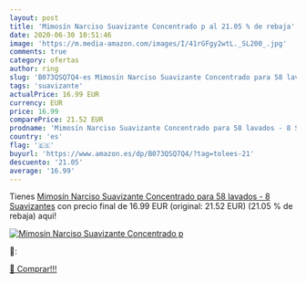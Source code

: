 ```yaml
---
layout: post
title: 'Mimosín Narciso Suavizante Concentrado p al 21.05 % de rebaja'
date: 2020-06-30 10:51:46
image: 'https://m.media-amazon.com/images/I/41rGFgy2wtL._SL200_.jpg'
comments: true
category: ofertas
author: ring
slug: 'B073QSQ7Q4-es Mimosín Narciso Suavizante Concentrado para 58 lavados - 8...'
tags: 'suavizante'
actualPrice: 16.99 EUR
currency: EUR
price: 16.99
comparePrice: 21.52 EUR
prodname: 'Mimosín Narciso Suavizante Concentrado para 58 lavados - 8 Suavizantes'
country: 'es'
flag: '🇪🇸'
buyurl: 'https://www.amazon.es/dp/B073QSQ7Q4/?tag=tolees-21'
descuento: '21.05'
average: '16.99'
---
```


Tienes [Mimosín Narciso Suavizante Concentrado para 58 lavados - 8 Suavizantes](https://www.amazon.es/dp/B073QSQ7Q4/?tag=tolees-21) con precio final de  16.99 EUR (original: 21.52 EUR) (21.05 %  de rebaja) aqui!

[![Mimosín Narciso Suavizante Concentrado p](https://m.media-amazon.com/images/I/41rGFgy2wtL._SL200_.jpg)](https://www.amazon.es/dp/B073QSQ7Q4/?tag=tolees-21)

🔎:


[🛒 Comprar!!!](https://www.amazon.es/dp/B073QSQ7Q4/?tag=tolees-21)
